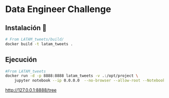 # Data Engineer Challenge

## Instalación 🚀
```bash
# From LATAM_tweets/build/
docker build -t latam_tweets .
```

## Ejecución
```bash
#From LATAM_tweets
docker run -d -p 8888:8888 latam_tweets -v .:/opt/project \ 
    jupyter notebook --ip 0.0.0.0  --no-browser --allow-root --NotebookApp.token='' --NotebookApp.password='' 
```

http://127.0.0.1:8888/tree